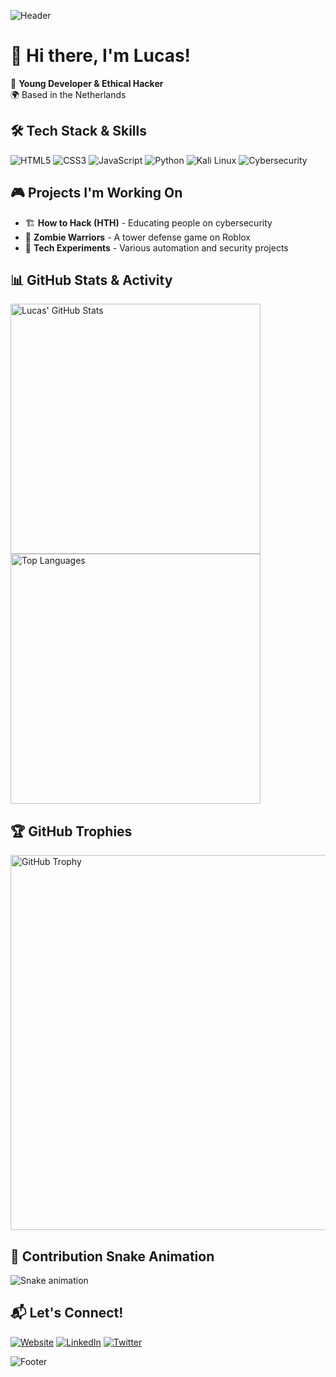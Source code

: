 ![Header](https://capsule-render.vercel.app/api?type=waving&color=0:0d0d0d,100:1a1a1a&height=200&section=header&text=Lucas%20M's%20Tech%20Lab!&fontSize=35&fontColor=00ffcc&fontAlignY=40)

# 👋 Hi there, I'm Lucas!
🚀 **Young Developer & Ethical Hacker**  
🌍 Based in the Netherlands  

## 🛠️ **Tech Stack & Skills**
![HTML5](https://img.shields.io/badge/-HTML5-E34F26?style=flat-square&logo=html5&logoColor=white)
![CSS3](https://img.shields.io/badge/-CSS3-1572B6?style=flat-square&logo=css3)
![JavaScript](https://img.shields.io/badge/-JavaScript-F7DF1E?style=flat-square&logo=javascript&logoColor=black)
![Python](https://img.shields.io/badge/-Python-3776AB?style=flat-square&logo=python&logoColor=yellow)
![Kali Linux](https://img.shields.io/badge/-Kali%20Linux-557C94?style=flat-square&logo=kalilinux&logoColor=white)
![Cybersecurity](https://img.shields.io/badge/-Cybersecurity-0088ff?style=flat-square&logo=hackthebox&logoColor=white)

## 🎮 **Projects I'm Working On**
- 🏗️ **How to Hack (HTH)** - Educating people on cybersecurity
- 🏰 **Zombie Warriors** - A tower defense game on Roblox
- 🌌 **Tech Experiments** - Various automation and security projects

## 📊 **GitHub Stats & Activity**
<img src="https://github-readme-stats.vercel.app/api?username=LucasMangroelal&show_icons=true&theme=tokyonight&count_private=true" width="400" alt="Lucas' GitHub Stats">  
<img src="https://github-readme-stats.vercel.app/api/top-langs/?username=LucasMangroelal&layout=compact&theme=tokyonight" width="400" alt="Top Languages">

## 🏆 **GitHub Trophies**
<img src="https://github-profile-trophy.vercel.app/?username=LucasMangroelal&theme=matrix" width="600" alt="GitHub Trophy">

## 🐍 **Contribution Snake Animation**
<img src="https://github.com/LucasMangroelal/LucasMangroelal/blob/output/github-contribution-grid-snake.svg" alt="Snake animation">

## 📬 **Let's Connect!**
[![Website](https://img.shields.io/badge/-Website-0d0d0d?style=flat-square&logo=google-chrome)](https://your-website.com)
[![LinkedIn](https://img.shields.io/badge/-LinkedIn-0088ff?style=flat-square&logo=linkedin)](https://linkedin.com/in/your-profile)
[![Twitter](https://img.shields.io/badge/-Twitter-1DA1F2?style=flat-square&logo=twitter&logoColor=white)](https://twitter.com/your-profile)

![Footer](https://capsule-render.vercel.app/api?type=waving&color=0:1a1a1a,100:0d0d0d&height=150&section=footer&text=Built%20by%20Lucas%20M!&fontSize=25&fontColor=00ffcc)
